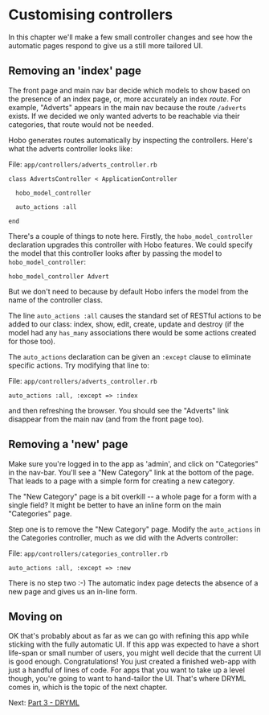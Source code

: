 # Customising controllers

In this  chapter we'll make a few small controller changes and see how the automatic pages respond to give us a still more tailored UI.

## Removing an 'index' page

The front page and main nav bar decide which models to show based on the presence of an index page, or, more accurately an index *route*. For example, "Adverts" appears in the main nav because the route `/adverts` exists. If we decided we only wanted adverts to be reachable via their categories, that route would not be needed.

Hobo generates routes automatically by inspecting the controllers. Here's what the adverts controller looks like:

File: `app/controllers/adverts_controller.rb`

    class AdvertsController < ApplicationController

      hobo_model_controller

      auto_actions :all

    end
    
There's a couple of things to note here. Firstly, the `hobo_model_controller` declaration upgrades this controller with Hobo features. We could specify the model that this controller looks after by passing the model to `hobo_model_controller`:

    hobo_model_controller Advert
    
But we don't need to because by default Hobo infers the model from the name of the controller class.

The line `auto_actions :all` causes the standard set of RESTful actions to be added to our class: index, show, edit, create, update and destroy (if the model had any `has_many` associations there would be some actions created for those too).

The `auto_actions` declaration can be given an `:except` clause to eliminate specific actions. Try modifying that line to:

File: `app/controllers/adverts_controller.rb`

    auto_actions :all, :except => :index
    
and then refreshing the browser. You should see the "Adverts" link disappear from the main nav (and from the front page too).

## Removing a 'new' page

Make sure you're logged in to the app as 'admin', and click on "Categories" in the nav-bar. You'll see a "New Category" link at the bottom of the page. That leads to a page with a simple form for creating a new category.

The "New Category" page is a bit overkill -- a whole page for a form with a single field? It might be better to have an inline form on the main "Categories" page.

Step one is to remove the "New Category" page. Modify the `auto_actions` in the Categories controller, much as we did with the Adverts controller:

File: `app/controllers/categories_controller.rb`

    auto_actions :all, :except => :new
    
There is no step two :-) The automatic index page detects the absence of a new page and gives us an in-line form.

## Moving on

OK that's probably about as far as we can go with refining this app while sticking with the fully automatic UI. If this app was expected to have a short life-span or small number of users, you might well decide that the current UI is good enough. Congratulations! You just created a finished web-app with just a handful of lines of code. For apps that you want to take up a level though, you're going to want to hand-tailor the UI. That's where DRYML comes in, which is the topic of the next chapter.

Next: [Part 3 - DRYML](/pod-tutorial/3-dryml)